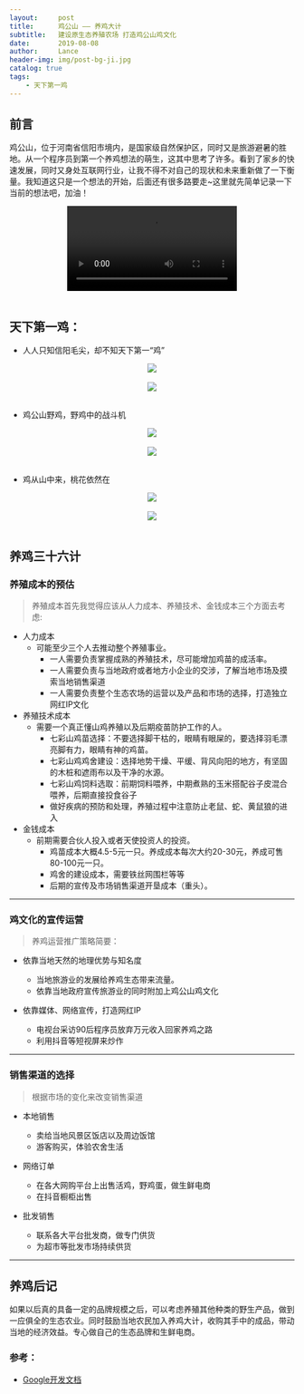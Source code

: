 ```yaml
---
layout:     post
title:      鸡公山 —— 养鸡大计
subtitle:   建设原生态养殖农场 打造鸡公山鸡文化
date:       2019-08-08
author:     Lance
header-img: img/post-bg-ji.jpg
catalog: true
tags:
    - 天下第一鸡
---
```


## 前言

鸡公山，位于河南省信阳市境内，是国家级自然保护区，同时又是旅游避暑的胜地。从一个程序员到第一个养鸡想法的萌生，这其中思考了许多。看到了家乡的快速发展，同时又身处互联网行业，让我不得不对自己的现状和未来重新做了一下衡量。我知道这只是一个想法的开始，后面还有很多路要走~这里就先简单记录一下当前的想法吧，加油！

<div align="center"> <video src="http://liuyuabnn.github.io/img/lance_yeji.mp4" autoplay="autoplay" controls="controls"/> </div><br>

## 天下第一鸡：

* 人人只知信阳毛尖，却不知天下第一“鸡”

<div align="center"> <img src="http://liuyuabnn.github.io/img/lance_diyiji.jpg"/> </div><br>

<div align="center"> <img src="http://liuyuabnn.github.io/img/lance_jgs.jpg"/> </div><br>

* 鸡公山野鸡，野鸡中的战斗机
<div align="center"> <img src="http://liuyuabnn.github.io/img/lance_jgs_fj.jpg"/> </div><br>
<div align="center"> <img src="http://liuyuabnn.github.io/img/lance_thzsk.jpg"/> </div><br>

* 鸡从山中来，桃花依然在
<div align="center"> <img src="http://liuyuabnn.github.io/img/lance_thz_bl.jpg"/> </div><br>
<div align="center"> <img src="http://liuyuabnn.github.io/img/lance_thz_th.jpg"/> </div><br>

## 养鸡三十六计

### 养殖成本的预估

>养殖成本首先我觉得应该从人力成本、养殖技术、金钱成本三个方面去考虑:

* 人力成本
	* 可能至少三个人去推动整个养殖事业。
        * 一人需要负责掌握成熟的养殖技术，尽可能增加鸡苗的成活率。
        * 一人需要负责与当地政府或者地方小企业的交涉，了解当地市场及摸索当地销售渠道
        * 一人需要负责整个生态农场的运营以及产品和市场的选择，打造独立网红IP文化
* 养殖技术成本
	* 需要一个真正懂山鸡养殖以及后期疫苗防护工作的人。
        * 七彩山鸡苗选择：不要选择脚干枯的，眼睛有眼屎的，要选择羽毛漂亮脚有力，眼睛有神的鸡苗。
        * 七彩山鸡鸡舍建设：选择地势干燥、平缓、背风向阳的地方，有坚固的木桩和遮雨布以及干净的水源。
        * 七彩山鸡饲料选取：前期饲料喂养，中期煮熟的玉米搭配谷子皮混合喂养，后期直接投食谷子
        * 做好疾病的预防和处理，养殖过程中注意防止老鼠、蛇、黄鼠狼的进入
* 金钱成本
	* 前期需要合伙人投入或者天使投资人的投资。
        * 鸡苗成本大概4.5-5元一只。养成成本每次大约20-30元，养成可售80-100元一只。
        * 鸡舍的建设成本，需要铁丝网围栏等等
        * 后期的宣传及市场销售渠道开垦成本（重头）。

---


### 鸡文化的宣传运营

>养鸡运营推广策略简要：

* 依靠当地天然的地理优势与知名度
	* 当地旅游业的发展给养鸡生态带来流量。
	* 依靠当地政府宣传旅游业的同时附加上鸡公山鸡文化
   
* 依靠媒体、网络宣传，打造网红IP
	* 电视台采访90后程序员放弃万元收入回家养鸡之路
	* 利用抖音等短视屏来炒作

---

### 销售渠道的选择

>根据市场的变化来改变销售渠道

* 本地销售
	* 卖给当地风景区饭店以及周边饭馆
	* 游客购买，体验农舍生活
*  网络订单
	* 在各大网购平台上出售活鸡，野鸡蛋，做生鲜电商
	* 在抖音橱柜出售

* 批发销售
	* 联系各大平台批发商，做专门供货
	* 为超市等批发市场持续供货
	
---


## 养鸡后记

如果以后真的具备一定的品牌规模之后，可以考虑养殖其他种类的野生产品，做到一应俱全的生态农业。同时鼓励当地农民加入养鸡大计，收购其手中的成品，带动当地的经济效益。专心做自己的生态品牌和生鲜电商。

### 参考：

- [Google开发文档](https://developer.android.com/topic/performance/vitals/launch-time)


